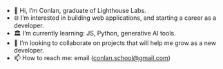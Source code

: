 
- 👋 Hi, I’m Conlan, graduate of Lighthouse Labs.
- 🌐 I’m interested in building web applications, and starting a career as a developer.
- 🏛 I’m currently learning: JS, Python, generative AI tools.
- 🔗 I’m looking to collaborate on projects that will help me grow as a new developer.
- 📫 How to reach me: email (conlan.school@gmail.com)
